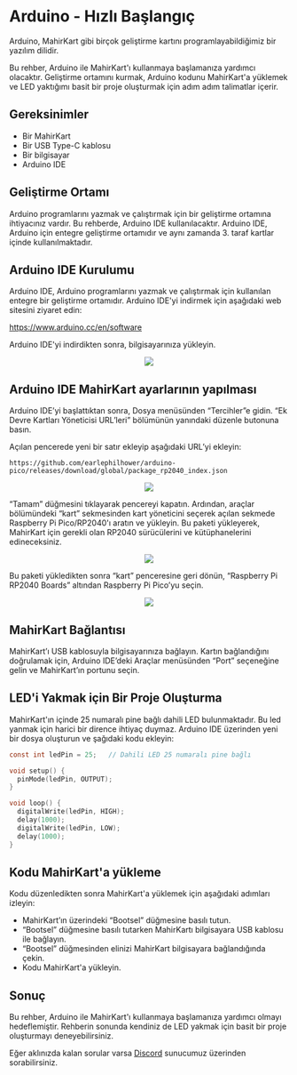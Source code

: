# Arduino - Hızlı Başlangıç

<!-- keywords: Arduino ile Gömülü Programlama, Arduino ile MahirKart Programlama, Arduino ile MahirKart Kullanımı, Arduino ile MahirKart Hızlı Başlangıç, Arduino ile MahirKart LED Yakma, Arduino ile MahirKart LED Blink -->
<meta name="description" content="Arduino ile Gömülü Programlama, Arduino ile MahirKart Programlama, Arduino ile MahirKart Kullanımı, Arduino ile MahirKart Hızlı Başlangıç, Arduino ile MahirKart LED Yakma, Arduino ile MahirKart LED Blink">

Arduino, MahirKart gibi birçok geliştirme kartını programlayabildiğimiz bir yazılım dilidir. 

Bu rehber, Arduino ile MahirKart'ı kullanmaya başlamanıza yardımcı olacaktır. Geliştirme ortamını kurmak, Arduino kodunu MahirKart'a yüklemek ve LED yaktığımı basit bir proje oluşturmak için adım adım talimatlar içerir.

## Gereksinimler

* Bir MahirKart
* Bir USB Type-C kablosu
* Bir bilgisayar
* Arduino IDE

## Geliştirme Ortamı

Arduino programlarını yazmak ve çalıştırmak için bir geliştirme ortamına ihtiyacınız vardır. Bu rehberde, Arduino IDE kullanılacaktır. Arduino IDE, Arduino için entegre geliştirme ortamıdır ve aynı zamanda 3. taraf kartlar içinde kullanılmaktadır. 

## Arduino IDE Kurulumu

Arduino IDE, Arduino programlarını yazmak ve çalıştırmak için kullanılan entegre bir geliştirme ortamıdır. Arduino IDE'yi indirmek için aşağıdaki web sitesini ziyaret edin:

https://www.arduino.cc/en/software

Arduino IDE'yi indirdikten sonra, bilgisayarınıza yükleyin.

<div style="text-align:center;">
    <img src="/userguide/arduino/img/arduino.png"  style="width: auto;" />
</div>

## Arduino IDE MahirKart ayarlarının yapılması
Arduino IDE’yi başlattıktan sonra, Dosya menüsünden “Tercihler”e gidin. “Ek Devre Kartları Yöneticisi URL’leri” bölümünün yanındaki düzenle butonuna basın.

Açılan pencerede yeni bir satır ekleyip aşağıdaki URL’yi ekleyin:

```
https://github.com/earlephilhower/arduino-pico/releases/download/global/package_rp2040_index.json
```

<div style="text-align:center;">
    <img src="/userguide/arduino/img/tercihler.png"  style="width: auto;" />
</div>

“Tamam” düğmesini tıklayarak pencereyi kapatın. Ardından, araçlar bölümündeki “kart” sekmesinden kart yöneticini seçerek açılan sekmede Raspberry Pi Pico/RP2040'ı aratın ve yükleyin. Bu paketi yükleyerek, MahirKart için gerekli olan RP2040 sürücülerini ve kütüphanelerini edineceksiniz.

<div style="text-align:center;">
    <img src="/userguide/arduino/img/kutuphane.jpg"  style="width: auto;" />
</div>

Bu paketi yükledikten sonra “kart” penceresine geri dönün, “Raspberry Pi RP2040 Boards” altından Raspberry Pi Pico’yu seçin.

<div style="text-align:center;">
    <img src="/userguide/arduino/img/kartyoneticisi.png"  style="width: auto;" />
</div>

## MahirKart Bağlantısı

MahirKart’ı USB kablosuyla bilgisayarınıza bağlayın. Kartın bağlandığını doğrulamak için, Arduino IDE’deki Araçlar menüsünden “Port” seçeneğine gelin ve MahirKart’ın portunu seçin.

## LED'i Yakmak için Bir Proje Oluşturma

MahirKart'ın içinde 25 numaralı pine bağlı dahili LED bulunmaktadır. Bu led yanmak için harici bir dirence ihtiyaç duymaz. Arduino IDE üzerinden yeni bir dosya oluşturun ve şağıdaki kodu ekleyin:

``` c
const int ledPin = 25;   // Dahili LED 25 numaralı pine bağlı

void setup() {
  pinMode(ledPin, OUTPUT);
}

void loop() {
  digitalWrite(ledPin, HIGH);
  delay(1000);            
  digitalWrite(ledPin, LOW);
  delay(1000);
}
```
## Kodu MahirKart'a yükleme

Kodu düzenledikten sonra MahirKart'a yüklemek için aşağıdaki adımları izleyin:

* MahirKart’ın üzerindeki “Bootsel” düğmesine basılı tutun.
* “Bootsel” düğmesine basılı tutarken MahirKartı bilgisayara USB kablosu ile bağlayın.
* “Bootsel” düğmesinden elinizi MahirKart bilgisayara bağlandığında çekin.
* Kodu MahirKart'a yükleyin.

## Sonuç

Bu rehber, Arduino ile MahirKart'ı kullanmaya başlamanıza yardımcı olmayı hedeflemiştir. Rehberin sonunda kendiniz de LED yakmak için basit bir proje oluşturmayı deneyebilirsiniz.

Eğer aklınızda kalan sorular varsa [Discord](https://discord.com/invite/YVc68SrGJK) sunucumuz üzerinden sorabilirsiniz.